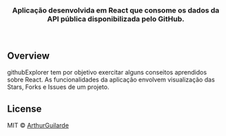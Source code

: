 <h3 align="center">
  Aplicação desenvolvida em React que consome os dados da API pública disponibilizada pelo GitHub.
</h3>

<br>

## Overview

githubExplorer tem por objetivo exercitar alguns conseitos aprendidos sobre React. As funcionalidades da aplicação envolvem visualização das Stars, Forks e Issues de um projeto.

## License

MIT © [ArthurGuilarde](https://github.com/ArthurGuilarde)
